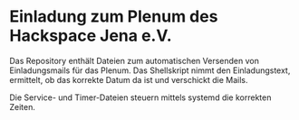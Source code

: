 # Einladung zum Plenum des Hackspace Jena e.V.

Das Repository enthält Dateien zum automatischen Versenden von Einladungsmails
für das Plenum. Das Shellskript nimmt den Einladungstext, ermittelt, ob das
korrekte Datum da ist und verschickt die Mails.

Die Service- und Timer-Dateien steuern mittels systemd die korrekten Zeiten.
